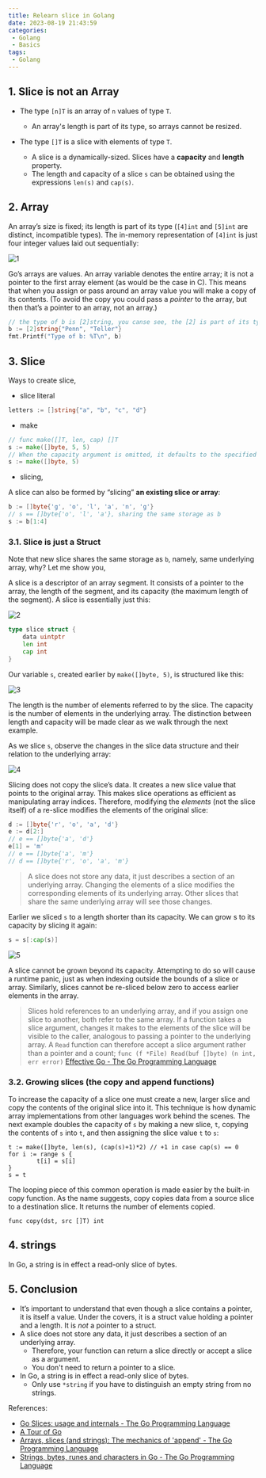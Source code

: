 ```yaml
---
title: Relearn slice in Golang
date: 2023-08-19 21:43:59
categories:
 - Golang
 - Basics
tags:
 - Golang
---
```


## 1. Slice is not an Array

- The type `[n]T` is an array of `n` values of type `T`.
  - An array's length is part of its type, so arrays cannot be resized. 

- The type `[]T` is a slice with elements of type `T`.
  - A slice is a dynamically-sized. Slices have a **capacity** and **length** property. 
  - The length and capacity of a slice `s` can be obtained using the expressions `len(s)` and `cap(s)`.

## 2. Array

An array’s size is fixed; its length is part of its type (`[4]int` and `[5]int` are distinct, incompatible types). The in-memory representation of `[4]int` is just four integer values laid out sequentially:

![1](/016-slice-string-relearning/1.png)

Go’s arrays are values. An array variable denotes the entire array; it is not a pointer to the first array element (as would be the case in C). This means that when you assign or pass around an array value you will make a copy of its contents. (To avoid the copy you could pass a *pointer* to the array, but then that’s a pointer to an array, not an array.) 

```go
// the type of b is [2]string, you canse see, the [2] is part of its type
b := [2]string{"Penn", "Teller"}
fmt.Printf("Type of b: %T\n", b)
```

## 3. Slice

Ways to create slice,

-  slice literal 

```go
letters := []string{"a", "b", "c", "d"}
```

- make

```go
// func make([]T, len, cap) []T
s := make([]byte, 5, 5)
// When the capacity argument is omitted, it defaults to the specified length.
s := make([]byte, 5)
```

- slicing, 

A slice can also be formed by “slicing” **an existing slice or array**: 

```go
b := []byte{'g', 'o', 'l', 'a', 'n', 'g'}
// s == []byte{'o', 'l', 'a'}, sharing the same storage as b
s := b[1:4] 
```

### 3.1. Slice is just a Struct

Note that new slice shares the same storage as `b`, namely, same underlying array, why?  Let me show you, 

A slice is a descriptor of an array segment. It consists of a pointer to the array, the length of the segment, and its capacity (the maximum length of the segment). A slice is essentially just this:

![2](/016-slice-string-relearning/2.png)

```go
type slice struct {
    data uintptr
    len int
    cap int
}
```

Our variable `s`, created earlier by `make([]byte, 5)`, is structured like this:

![3](/016-slice-string-relearning/3.png)

The length is the number of elements referred to by the slice. The capacity is the number of elements in the underlying array. The distinction between length and capacity will be made clear as we walk through the next example. 

As we slice `s`, observe the changes in the slice data structure and their relation to the underlying array:

![4](/016-slice-string-relearning/4.png)

Slicing does not copy the slice’s data. It creates a new slice value that points to the original array. This makes slice operations as efficient as manipulating array indices. Therefore, modifying the *elements* (not the slice itself) of a re-slice modifies the elements of the original slice:

```go
d := []byte{'r', 'o', 'a', 'd'}
e := d[2:]
// e == []byte{'a', 'd'}
e[1] = 'm'
// e == []byte{'a', 'm'}
// d == []byte{'r', 'o', 'a', 'm'}
```

> A slice does not store any data, it just describes a section of an underlying array. Changing the elements of a slice modifies the corresponding elements of its underlying array. Other slices that share the same underlying array will see those changes. 

Earlier we sliced `s` to a length shorter than its capacity. We can grow s to its capacity by slicing it again:

```go
s = s[:cap(s)]
```

![5](/016-slice-string-relearning/5.png)

A slice cannot be grown beyond its capacity. Attempting to do so will cause a runtime panic, just as when indexing outside the bounds of a slice or array. Similarly, slices cannot be re-sliced below zero to access earlier elements in the array.

> Slices hold references to an underlying array, and if you assign one slice to another, both refer to the same array. If a function takes a slice argument, changes it makes to the elements of the slice will be visible to the caller, analogous to passing a pointer to the underlying array. A `Read` function can therefore accept a slice argument rather than a pointer and a count;  `func (f *File) Read(buf []byte) (n int, err error)` [Effective Go - The Go Programming Language](https://go.dev/doc/effective_go#slices)

### 3.2. Growing slices (the copy and append functions)

To increase the capacity of a slice one must create a new, larger slice and copy the contents of the original slice into it. This technique is how dynamic array implementations from other languages work behind the scenes. The next example doubles the capacity of `s` by making a new slice, `t`, copying the contents of `s` into `t`, and then assigning the slice value `t` to `s`:

```
t := make([]byte, len(s), (cap(s)+1)*2) // +1 in case cap(s) == 0
for i := range s {
        t[i] = s[i]
}
s = t
```

The looping piece of this common operation is made easier by the built-in copy function. As the name suggests, copy copies data from a source slice to a destination slice. It returns the number of elements copied.

```
func copy(dst, src []T) int
```

## 4. strings

In Go, a string is in effect a read-only slice of bytes. 

## 5. Conclusion

- It’s important to understand that even though a slice contains a pointer, it is itself a value. Under the covers, it is a struct value holding a pointer and a length. It is *not* a pointer to a struct.
- A slice does not store any data, it just describes a section of an underlying array. 
  - Therefore, your function can return a slice directly or accept a slice as a argument. 
  - You don't need to return a pointer to a slice. 
- In Go, a string is in effect a read-only slice of bytes. 
  - Only use `*string` if you have to distinguish an empty string from no strings.


References:

- [Go Slices: usage and internals - The Go Programming Language](https://go.dev/blog/slices-intro)
- [A Tour of Go](https://go.dev/tour/moretypes/7)
- [Arrays, slices (and strings): The mechanics of 'append' - The Go Programming Language](https://go.dev/blog/slices)
- [Strings, bytes, runes and characters in Go - The Go Programming Language](https://go.dev/blog/strings)